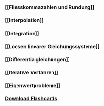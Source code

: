 ### [[Fliesskommazahlen und Rundung]]
### [[Interpolation]]
### [[Integration]]
### [[Loesen linearer Gleichungssysteme]]
### [[Differentialgleichungen]]
### [[Iterative Verfahren]]
### [[Eigenwertprobleme]]
### <a href ="./NumProg.apkg" download>Download Flashcards</a>
